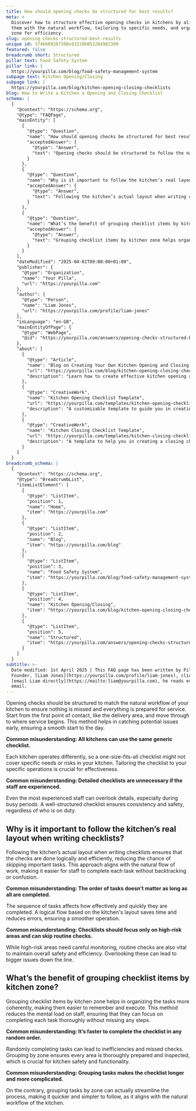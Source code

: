 ```yaml
---
title: How should opening checks be structured for best results?
meta: >
  Discover how to structure effective opening checks in kitchens by aligning
  them with the natural workflow, tailoring to specific needs, and organising by
  zone for efficiency.
slug: opening-checks-structured-best-results
unique id: 1746609287200x932286052284982300
featured: false
breadcrumb short: Structured
pillar text: Food Safety System
pillar link: |
  https://yourpilla.com/blog/food-safety-management-system
subpage text: Kitchen Opening/Closing
subpage link: |
  https://yourpilla.com/blog/kitchen-opening-closing-checklists
blog: How to Write a Kitchen a Opening and Closing Checklist
schema: |
  {
    "@context": "https://schema.org",
    "@type": "FAQPage",
    "mainEntity": [
      {
        "@type": "Question",
        "name": "How should opening checks be structured for best results?",
        "acceptedAnswer": {
          "@type": "Answer",
          "text": "Opening checks should be structured to follow the natural workflow of your kitchen, starting from the first point of contact, like the delivery area, and moving through to where service begins. This approach helps in identifying potential issues early, ensuring a smooth start to the day. Tailoring the checklist to your specific operations is crucial for effectiveness since each kitchen operates differently."
        }
      },
      {
        "@type": "Question",
        "name": "Why is it important to follow the kitchen’s real layout when writing checklists?",
        "acceptedAnswer": {
          "@type": "Answer",
          "text": "Following the kitchen’s actual layout when writing checklists is crucial as it ensures the checks are done logically and efficiently. This approach reduces the chance of skipping important tasks, aligns with the natural flow of work, and makes it easier for staff to complete tasks without backtracking or confusion."
        }
      },
      {
        "@type": "Question",
        "name": "What’s the benefit of grouping checklist items by kitchen zone?",
        "acceptedAnswer": {
          "@type": "Answer",
          "text": "Grouping checklist items by kitchen zone helps organize the tasks more coherently, making them easier to remember and execute. This method reduces the mental load on staff, ensuring they can focus on completing each task thoroughly without missing steps. It also ensures that every area is thoroughly prepared and inspected, crucial for kitchen safety and functionality."
        }
      }
    ],
    "dateModified": "2025-04-01T09:00:00+01:00",
    "publisher": {
      "@type": "Organization",
      "name": "Your Pilla",
      "url": "https://yourpilla.com"
    },
    "author": {
      "@type": "Person",
      "name": "Liam Jones",
      "url": "https://yourpilla.com/profile/liam-jones"
    },
    "inLanguage": "en-GB",
    "mainEntityOfPage": {
      "@type": "WebPage",
      "@id": "https://yourpilla.com/answers/opening-checks-structured-best-results"
    },
    "about": [
      {
        "@type": "Article",
        "name": "Blog on Creating Your Own Kitchen Opening and Closing Checklists",
        "url": "https://yourpilla.com/blog/kitchen-opening-closing-checklists",
        "description": "Learn how to create effective kitchen opening and closing checklists tailored to your specific needs."
      },
      {
        "@type": "CreativeWork",
        "name": "Kitchen Opening Checklist Template",
        "url": "https://yourpilla.com/templates/kitchen-opening-checklist",
        "description": "A customizable template to guide you in creating an opening checklist suited to your kitchen’s workflow."
      },
      {
        "@type": "CreativeWork",
        "name": "Kitchen Closing Checklist Template",
        "url": "https://yourpilla.com/templates/kitchen-closing-checklist",
        "description": "A template to help you in creating a closing checklist that addresses all essential end-of-day tasks effectively."
      }
    ]
  }
breadcrumb_schema: |
  {
    "@context": "https://schema.org",
    "@type": "BreadcrumbList",
    "itemListElement": [
      {
        "@type": "ListItem",
        "position": 1,
        "name": "Home",
        "item": "https://yourpilla.com"
      },
      {
        "@type": "ListItem",
        "position": 2,
        "name": "Blog",
        "item": "https://yourpilla.com/blog"
      },
      {
        "@type": "ListItem",
        "position": 3,
        "name": "Food Safety System",
        "item": "https://yourpilla.com/blog/food-safety-management-system"
      },
      {
        "@type": "ListItem",
        "position": 4,
        "name": "Kitchen Opening/Closing",
        "item": "https://yourpilla.com/blog/kitchen-opening-closing-checklists"
      },
      {
        "@type": "ListItem",
        "position": 5,
        "name": "Structured",
        "item": "https://yourpilla.com/answers/opening-checks-structured-best-results"
      }
    ]
  }
subtitle: >-
  Date modified: 1st April 2025 | This FAQ page has been written by Pilla
  Founder, [Liam Jones](https://yourpilla.com/profile/liam-jones), click to
  [email Liam directly](https://mailto:liam@yourpilla.com), he reads every
  email.
---
```

Opening checks should be structured to match the natural workflow of your kitchen to ensure nothing is missed and everything is prepared for service. Start from the first point of contact, like the delivery area, and move through to where service begins. This method helps in catching potential issues early, ensuring a smooth start to the day.

**Common misunderstanding: All kitchens can use the same generic checklist.**

Each kitchen operates differently, so a one-size-fits-all checklist might not cover specific needs or risks in your kitchen. Tailoring the checklist to your specific operations is crucial for effectiveness.

**Common misunderstanding: Detailed checklists are unnecessary if the staff are experienced.**

Even the most experienced staff can overlook details, especially during busy periods. A well-structured checklist ensures consistency and safety, regardless of who is on duty.

## Why is it important to follow the kitchen’s real layout when writing checklists?

Following the kitchen’s actual layout when writing checklists ensures that the checks are done logically and efficiently, reducing the chance of skipping important tasks. This approach aligns with the natural flow of work, making it easier for staff to complete each task without backtracking or confusion.

**Common misunderstanding: The order of tasks doesn’t matter as long as all are completed.**

The sequence of tasks affects how effectively and quickly they are completed. A logical flow based on the kitchen's layout saves time and reduces errors, ensuring a smoother operation.

**Common misunderstanding: Checklists should focus only on high-risk areas and can skip routine checks.**

While high-risk areas need careful monitoring, routine checks are also vital to maintain overall safety and efficiency. Overlooking these can lead to bigger issues down the line.

## What’s the benefit of grouping checklist items by kitchen zone?

Grouping checklist items by kitchen zone helps in organizing the tasks more coherently, making them easier to remember and execute. This method reduces the mental load on staff, ensuring that they can focus on completing each task thoroughly without missing any steps.

**Common misunderstanding: It’s faster to complete the checklist in any random order.**

Randomly completing tasks can lead to inefficiencies and missed checks. Grouping by zone ensures every area is thoroughly prepared and inspected, which is crucial for kitchen safety and functionality.

**Common misunderstanding: Grouping tasks makes the checklist longer and more complicated.**

On the contrary, grouping tasks by zone can actually streamline the process, making it quicker and simpler to follow, as it aligns with the natural workflow of the kitchen.
